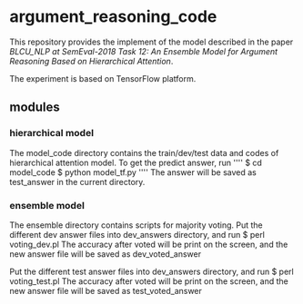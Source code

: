 # argument_reasoning_code

This repository provides the implement of the model described in the paper *BLCU_NLP at SemEval-2018 Task 12: An Ensemble Model for Argument Reasoning Based on Hierarchical Attention*. 

The experiment is based on TensorFlow platform.

## modules
### hierarchical model
The model_code directory contains the train/dev/test data and codes of hierarchical attention model. 
To get the predict answer, run
''''
    $ cd model_code
    $ python model_tf.py
''''
The answer will be saved as test_answer in the current directory.

### ensemble model
The ensemble directory contains scripts for majority voting. Put the different dev answer files into dev_answers directory, and run 
    $ perl voting_dev.pl 
The accuracy after voted will be print on the screen, and the new answer file will be saved as dev_voted_answer 
    
Put the different test answer files into dev_answers directory, and run 
    $ perl voting_test.pl 
The accuracy after voted will be print on the screen, and the new answer file will be saved as test_voted_answer
